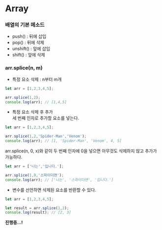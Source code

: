 Array
=============
### 배열의 기본 메소드
- push() : 뒤에 삽입
- pop() : 뒤에 삭제
- unshift() : 앞에 삽입
- shift() : 앞에 삭제

### arr.splice(n, m)
- 특정 요소 삭제 : n부터 m개
```javascript
let arr = [1,2,3,4,5];

arr.splice(1,2);
console.log(arr); // [1,4,5] 
```
- 특정 요소 삭제 후 추가   
세 번째 인자로 추가할 요소를 넣는다.
```javascript
let arr = [1,2,3,4,5];

arr.splice(1,2,'Spider-Man','Venom');
console.log(arr); // [1, 'Spider-Man', 'Venom', 4, 5] 
```
arr.splice(n, 0, x)와 같이 두 번째 인자에 0을 넣으면 아무것도 삭제하지 않고 추가가 가능하다.
```javascript
let arr = ['나는','입니다.'];

arr.splice(1,0,'스파이더맨');
console.log(arr); // ['나는', '스파이더맨', '입니다.']
```
- 변수를 선언하면 삭제된 요소를 반환할 수 있다.
```javascript
let arr = [1,2,3,4,5];

let result = arr.splice(1,2);
console.log(result); // [2, 3]
```

**진행중...!**